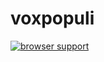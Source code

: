 voxpopuli
=========

[![browser support](https://ci.testling.com/deathcap/voxpopuli.png)
](https://ci.testling.com/deathcap/voxpopuli)
